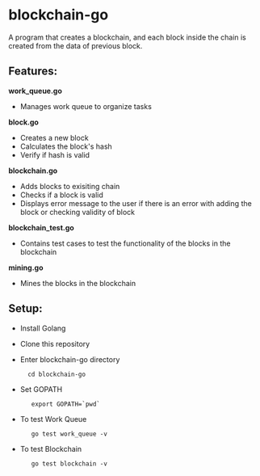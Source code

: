 # blockchain-go
A program that creates a blockchain, and each block inside the chain is created from the data of previous block.

## Features:

**work_queue.go**
- Manages work queue to organize tasks

**block.go**
- Creates a new block 
- Calculates the block's hash
- Verify if hash is valid

**blockchain.go**
- Adds blocks to exisiting chain
- Checks if a block is valid
- Displays error message to the user if there is an error with adding the block or checking validity of block  

**blockchain_test.go**
- Contains test cases to test the functionality of the blocks in the blockchain

**mining.go**
- Mines the blocks in the blockchain


## Setup:
- Install Golang
- Clone this repository
- Enter blockchain-go directory

		cd blockchain-go
- Set GOPATH

		 export GOPATH=`pwd`
- To test Work Queue

         go test work_queue -v
- To test Blockchain

         go test blockchain -v 
